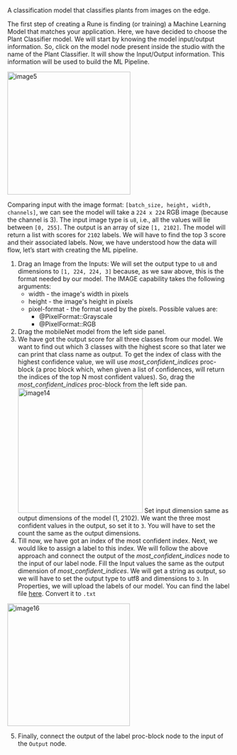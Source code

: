 A classification model that classifies plants from images on the edge.

The first step of creating a Rune is finding (or training) a Machine Learning Model that matches your application. Here, we have decided to choose the Plant Classifier model. We will start by knowing the model input/output information. So, click on the model node present inside the studio with the name of the Plant Classifier. It will show the Input/Output information. This information will be used to build the ML Pipeline.

<img width="277" alt="image5" src="https://user-images.githubusercontent.com/50593567/156830141-e36ae527-2e26-4d07-8d16-2f6eebc5bac3.png">

Comparing input with the image format: `[batch_size, height, width, channels]`, we can see the model will take a `224 x 224` RGB image (because the channel is 3). The input image type is `u8`, i.e., all the values will lie between `[0, 255]`. The output is an array of size `[1, 2102]`. The model will return a list with scores for `2102` labels. We will have to find the top 3 score and their associated labels. Now, we have understood how the data will flow, let’s start with creating the ML pipeline.

1. Drag an Image from the Inputs:
   We will set the output type to `u8` and dimensions to `[1, 224, 224, 3]` because, as we saw above, this is the format needed by our model.
   The IMAGE capability takes the following arguments:
   - width - the image's width in pixels
   - height - the image's height in pixels
   - pixel-format - the format used by the pixels. Possible values are:
        - @PixelFormat::Grayscale
        - @PixelFormat::RGB
2. Drag the mobileNet model from the left side panel.
3. We have got the output score for all three classes from our model. We want to find out which 3 classes with the highest score so that later we can print that class name as output. To get the index of class with the highest confidence value, we will use _most_confident_indices_ proc-block (a proc block which, when given a list of confidences, will return the indices of the top N most confident values). So, drag the _most_confident_indices_ proc-block from the left side pan.
   <img width="281" alt="image14" src="https://user-images.githubusercontent.com/50593567/156830431-9d302e51-2960-4e11-86f2-7fd903805830.png"/>
    Set input dimension same as output dimensions of the model (1, 2102). We want the three most confident values in the output, so set it to `3`. You will have to set the count the same as the output dimensions.
4. Till now, we have got an index of the most confident index. Next, we would like to assign a label to this index. We will follow the above approach and connect the output of the _most_confident_indices_ node to the input of our label node. Fill the Input values the same as the output dimension of _most_confident_indices_. We will get a string as output, so we will have to set the output type to utf8 and dimensions to `3`. In Properties, we will upload the labels of our model. You can find the label file [here](https://github.com/hotg-ai/test-runes/blob/master/image/plant/aiy_plants_V1_labelmap.csv). Convert it to `.txt`

<img width="276" alt="image16" src="https://user-images.githubusercontent.com/50593567/156817972-5f0e209c-1da3-46de-9387-eb860b02fc9e.png"/>

5. Finally, connect the output of the label proc-block node to the input of the `Output` node.
